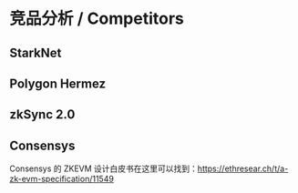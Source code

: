 # 竞品分析 / Competitors

## StarkNet

## Polygon Hermez

## zkSync 2.0

## Consensys

Consensys 的 ZKEVM 设计白皮书在这里可以找到：https://ethresear.ch/t/a-zk-evm-specification/11549
